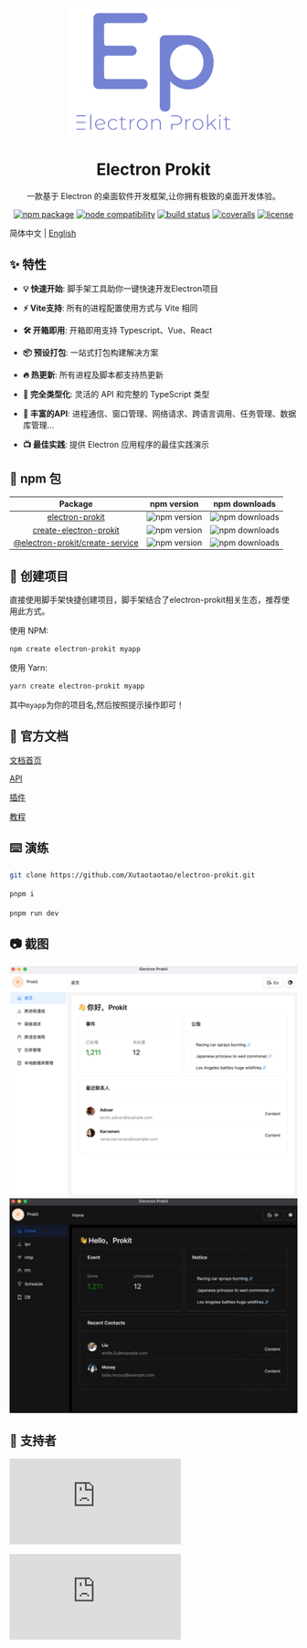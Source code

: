 <div align="center">
  <p align="center">
    <img style="width:300px" src="https://github.com/Xutaotaotao/electron-prokit/blob/main/docs/public/logo.svg" alt="logo">
  </p>
  <h1>Electron Prokit</h1>
  <p>一款基于 Electron 的桌面软件开发框架,让你拥有极致的桌面开发体验。</p>

  <p align="center">
    <a href="https://npmjs.com/package/electron-prokit"><img src="https://img.shields.io/npm/v/electron-prokit.svg" alt="npm package"></a>
    <a href="https://nodejs.org/en/about/releases/"><img src="https://img.shields.io/node/v/electron-prokit.svg" alt="node compatibility"></a>
    <a href="https://github.com/Xutaotaotao/electron-prokit/actions/workflows/release.yml"><img src="https://github.com/Xutaotaotao/electron-prokit/actions/workflows/release.yml/badge.svg" alt="build status"></a>
    <a href="https://coveralls.io/github/Xutaotaotao/electron-prokit?branch=main"><img src="https://coveralls.io/repos/github/Xutaotaotao/electron-prokit/badge.svg?branch=main" alt="coveralls"></a>
    <a href="https://github.com/Xutaotaotao/electron-prokit/blob/main/LICENSE"><img src="https://img.shields.io/github/license/Xutaotaotao/electron-prokit?color=%232dce89&logo=github&style=flat-square" alt="license"></a>
    
  </p>
</div>



简体中文 | [English](./README_EN.md)


## ✨ 特性

- **💡 快速开始**: 脚手架工具助你一键快速开发Electron项目

- **⚡️ Vite支持**: 所有的进程配置使用方式与 Vite 相同

- **🛠️ 开箱即用**: 开箱即用支持 Typescript、Vue、React

- **📦 预设打包**: 一站式打包构建解决方案

- **🔥 热更新**: 所有进程及脚本都支持热更新

- **🔑 完全类型化**: 灵活的 API 和完整的 TypeScript 类型

- **🎨 丰富的API**: 进程通信、窗口管理、网络请求、跨语言调用、任务管理、数据库管理...

- **📺 最佳实践**: 提供 Electron 应用程序的最佳实践演示

## 👜 npm 包

|Package|npm version|npm downloads|
| :-: | :-: | :-: |
| [electron-prokit](packages/electron-prokit) | ![npm version](https://img.shields.io/npm/v/electron-prokit) | ![npm downloads](https://img.shields.io/npm/dt/electron-prokit) |
| [create-electron-prokit](packages/create-electron-prokit) | ![npm version](https://img.shields.io/npm/v/create-electron-prokit) | ![npm downloads](https://img.shields.io/npm/dt/create-electron-prokit) |
| [@electron-prokit/create-service](packages/create-service)| ![npm version](https://img.shields.io/npm/v/@electron-prokit/create-service) | ![npm downloads](https://img.shields.io/npm/dt/@electron-prokit/create-service) |

## 🔧 创建项目

直接使用脚手架快捷创建项目，脚手架结合了electron-prokit相关生态，推荐使用此方式。

使用 NPM:

```bash
npm create electron-prokit myapp
```

使用 Yarn:

```bash
yarn create electron-prokit myapp
```

其中`myapp`为你的项目名,然后按照提示操作即可！

## 📖 官方文档

<a href="https://xutaotaotao.github.io/electron-prokit/zh" target="_blank">文档首页</a>

<a href="https://xutaotaotao.github.io/electron-prokit/zh/api" target="_blank">API</a>

<a href="https://xutaotaotao.github.io/electron-prokit/zh/plugin" target="_blank">插件</a>

<a href="https://xutaotaotao.github.io/electron-prokit/zh/tutorials" target="_blank">教程</a>



## ⌨️ 演练

```bash
git clone https://github.com/Xutaotaotao/electron-prokit.git

pnpm i

pnpm run dev

```

## 📷 截图

<img src="https://github.com/Xutaotaotao/cloud_img/blob/master/ep-light.png" alt="light">

<img src="https://github.com/Xutaotaotao/cloud_img/blob/master/ep-dark.png" alt="dark">




## 👥 支持者

[![Stargazers repo roster for electron-prokit](https://bytecrank.com/nastyox/reporoster/php/stargazersSVG.php?user=Xutaotaotao&repo=electron-prokit)](https://github.com/Xutaotaotao/electron-prokit/stargazers)

[![Forkers repo roster for @Xutaotaotao/electron-prokit](https://bytecrank.com/nastyox/reporoster/php/forkersSVG.php?user=Xutaotaotao&repo=electron-prokit)](https://github.com/Xutaotaotao/electron-prokit/network/members)


